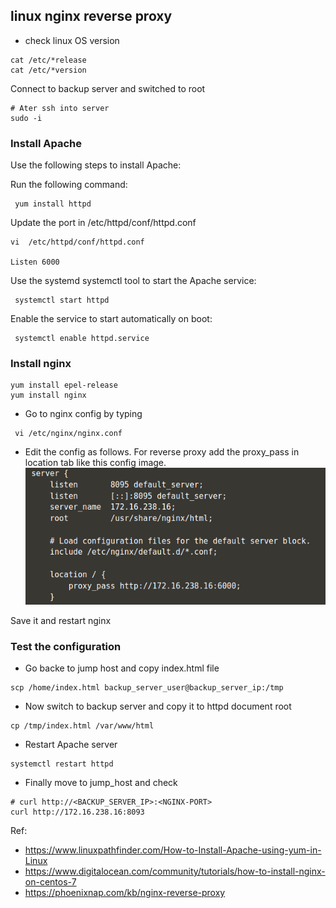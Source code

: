 ## linux nginx reverse proxy
* check linux OS version
```
cat /etc/*release
cat /etc/*version

```
Connect to backup server and switched to root 
```
# Ater ssh into server
sudo -i
```
### Install Apache
Use the following steps to install Apache:

Run the following command:
```
 yum install httpd
```
Update the port in /etc/httpd/conf/httpd.conf
```
vi  /etc/httpd/conf/httpd.conf

Listen 6000

```
Use the systemd systemctl tool to start the Apache service:
```
 systemctl start httpd
```
Enable the service to start automatically on boot:
```
 systemctl enable httpd.service
```
### Install nginx
```
yum install epel-release
yum install nginx
```
* Go to nginx config by typing
```
 vi /etc/nginx/nginx.conf
```
* Edit the config as follows. For reverse proxy add the proxy_pass in location tab like this config image.
 ![NGINX configuration](https://github.com/haunshila/kodekloud/blob/master/images/nginx_config_reverse_proxy.png)
 
 Save it and restart nginx

### Test the configuration

* Go backe to jump host and copy index.html file 
```
scp /home/index.html backup_server_user@backup_server_ip:/tmp
```
* Now switch to backup server and copy it to httpd document root
```
cp /tmp/index.html /var/www/html
```
* Restart Apache server
```
systemctl restart httpd
```
* Finally move to jump_host and check
```
# curl http://<BACKUP_SERVER_IP>:<NGINX-PORT>
curl http://172.16.238.16:8093
```
Ref:
* https://www.linuxpathfinder.com/How-to-Install-Apache-using-yum-in-Linux
* https://www.digitalocean.com/community/tutorials/how-to-install-nginx-on-centos-7
* https://phoenixnap.com/kb/nginx-reverse-proxy
